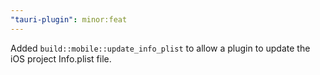 ```yaml
---
"tauri-plugin": minor:feat
---
```


Added `build::mobile::update_info_plist` to allow a plugin to update the iOS project Info.plist file.
